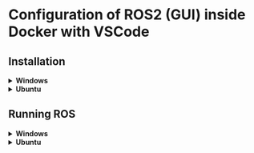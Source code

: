 # Configuration of ROS2 (GUI) inside Docker with VSCode

## Installation

<details>
<summary><b> Windows </b></summary>
   
1. &nbsp; Download XLaunch Server from https://sourceforge.net/projects/vcxsrv/ and install.
2. &nbsp; Download Docker Desktop from https://docs.docker.com/desktop/install/windows-install/ and install.
3. &nbsp; Download Visual Studio Code from https://code.visualstudio.com/download and install.
4. &nbsp; Open VS Code and install an extension (shortcut CTRL+SHIFT+X) with the name "Remote Development".
5. &nbsp; Download [repository](https://github.com/Jakubach/ros2_docker_code):\
  a) &nbsp; in web browser:\
     &nbsp; &nbsp; &nbsp; click a button `Code --> Download ZIP` and unzip,\
  b) &nbsp; or in the Command Window:\
     &nbsp; &nbsp; &nbsp; use command: &nbsp; `git clone https://github.com/Jakubach/ros2_docker_code.git`

</details>


<details>
<summary><b>Ubuntu </b></summary>

1. &nbsp; Download Docker Engine, instruction: https://docs.docker.com/engine/install/ubuntu/#install-using-the-repository
2. &nbsp; Optionally, you can follow a post-installation steps from Docker documentation:\
   &nbsp; https://docs.docker.com/engine/install/linux-postinstall/
3. &nbsp; Download and install Visual Studio Code with command: &nbsp; `sudo apt-get install code`
4. &nbsp; Open VS Code and install an extension (shortcut CTRL+SHIFT+X) with the name "Remote Development".
5. &nbsp; Download [repository](https://github.com/Jakubach/ros2_docker_code):\
  a) &nbsp; in web browser:\
     &nbsp; &nbsp; &nbsp; change branch to Ubuntu, click a button `Code --> Download ZIP`, unzip,\
  b) &nbsp; or in the Terminal:\
     &nbsp; &nbsp; &nbsp; use command: &nbsp; `git clone https://github.com/Jakubach/ros2_docker_code.git -b Ubuntu`

</details>

## Running ROS

<details>
<summary><b> Windows </b></summary>

1. &nbsp; Run XLaunch Server with default settings.
2. &nbsp; Run Docker Desktop (in the background).
3. &nbsp; Run VS Code and open a directory `ros2_docker_code/src`, follow the bellow screen.

![Alt text](https://images2.imgbox.com/81/14/L3HKlegP_o.png)

The first time you run it, you may need to wait a little longer for the necessary software to download and install.

</details>


<details>
<summary><b>Ubuntu </b></summary>

1. &nbsp; Run Docker Engine with command `sudo systemctl start docker` (may not be necessary).
2. &nbsp; Run VS Code and open a directory `ros2_docker_code/src`, follow the bellow screen.

![Alt text](https://images2.imgbox.com/81/14/L3HKlegP_o.png)

The first time you run it, you may need to wait a little longer for the necessary software to download and install.

</details>
